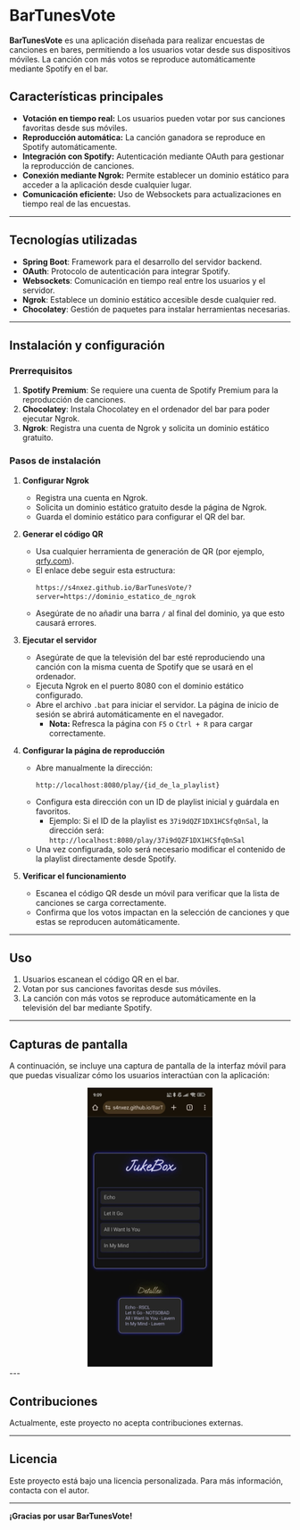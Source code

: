 # BarTunesVote

**BarTunesVote** es una aplicación diseñada para realizar encuestas de canciones en bares, permitiendo a los usuarios votar desde sus dispositivos móviles. La canción con más votos se reproduce automáticamente mediante Spotify en el bar.

## Características principales

- **Votación en tiempo real:** Los usuarios pueden votar por sus canciones favoritas desde sus móviles.
- **Reproducción automática:** La canción ganadora se reproduce en Spotify automáticamente.
- **Integración con Spotify:** Autenticación mediante OAuth para gestionar la reproducción de canciones.
- **Conexión mediante Ngrok:** Permite establecer un dominio estático para acceder a la aplicación desde cualquier lugar.
- **Comunicación eficiente:** Uso de Websockets para actualizaciones en tiempo real de las encuestas.

---

## Tecnologías utilizadas

- **Spring Boot**: Framework para el desarrollo del servidor backend.
- **OAuth**: Protocolo de autenticación para integrar Spotify.
- **Websockets**: Comunicación en tiempo real entre los usuarios y el servidor.
- **Ngrok**: Establece un dominio estático accesible desde cualquier red.
- **Chocolatey**: Gestión de paquetes para instalar herramientas necesarias.

---

## Instalación y configuración

### Prerrequisitos

1. **Spotify Premium**: Se requiere una cuenta de Spotify Premium para la reproducción de canciones.
2. **Chocolatey**: Instala Chocolatey en el ordenador del bar para poder ejecutar Ngrok.
3. **Ngrok**: Registra una cuenta de Ngrok y solicita un dominio estático gratuito.

### Pasos de instalación

1. **Configurar Ngrok**
   - Registra una cuenta en Ngrok.
   - Solicita un dominio estático gratuito desde la página de Ngrok.
   - Guarda el dominio estático para configurar el QR del bar.

2. **Generar el código QR**
   - Usa cualquier herramienta de generación de QR (por ejemplo, [qrfy.com](https://qrfy.com/)).
   - El enlace debe seguir esta estructura:
     ```
     https://s4nxez.github.io/BarTunesVote/?server=https://dominio_estatico_de_ngrok
     ```
   - Asegúrate de no añadir una barra `/` al final del dominio, ya que esto causará errores.

3. **Ejecutar el servidor**
   - Asegúrate de que la televisión del bar esté reproduciendo una canción con la misma cuenta de Spotify que se usará en el ordenador.
   - Ejecuta Ngrok en el puerto 8080 con el dominio estático configurado.
   - Abre el archivo `.bat` para iniciar el servidor. La página de inicio de sesión se abrirá automáticamente en el navegador.
     - **Nota:** Refresca la página con `F5` o `Ctrl + R` para cargar correctamente.

4. **Configurar la página de reproducción**
   - Abre manualmente la dirección:
     ```
     http://localhost:8080/play/{id_de_la_playlist}
     ```
   - Configura esta dirección con un ID de playlist inicial y guárdala en favoritos.
     - Ejemplo: Si el ID de la playlist es `37i9dQZF1DX1HCSfq0nSal`, la dirección será:
       `http://localhost:8080/play/37i9dQZF1DX1HCSfq0nSal`
   - Una vez configurada, solo será necesario modificar el contenido de la playlist directamente desde Spotify.

5. **Verificar el funcionamiento**
   - Escanea el código QR desde un móvil para verificar que la lista de canciones se carga correctamente.
   - Confirma que los votos impactan en la selección de canciones y que estas se reproducen automáticamente.

---

## Uso

1. Usuarios escanean el código QR en el bar.
2. Votan por sus canciones favoritas desde sus móviles.
3. La canción con más votos se reproduce automáticamente en la televisión del bar mediante Spotify.

---

## Capturas de pantalla

A continuación, se incluye una captura de pantalla de la interfaz móvil para que puedas visualizar cómo los usuarios interactúan con la aplicación:

<div align="center">
<img src="imgs/frontend.jpg" alt="Captura de pantalla desde un móvil" height="500">
</div>
---

## Contribuciones

Actualmente, este proyecto no acepta contribuciones externas.

---

## Licencia

Este proyecto está bajo una licencia personalizada. Para más información, contacta con el autor.

---

**¡Gracias por usar BarTunesVote!**
